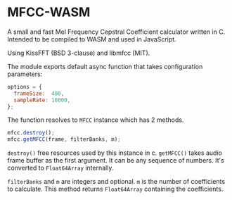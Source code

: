 # MFCC-WASM

A small and fast Mel Frequency Cepstral Coefficient calculator written in C.
Intended to be compiled to WASM and used in JavaScript.

Using KissFFT (BSD 3-clause) and libmfcc (MIT).

The module exports default async function that takes configuration parameters:

``` javascript
options = {
  frameSize:  480,
  sampleRate: 16000,
};
```

The function resolves to `MFCC` instance which has 2 methods.

``` javascript
mfcc.destroy();
mfcc.getMFCC(frame, filterBanks, m);
```

`destroy()` free resources used by this instance in c.
`getMFCC()` takes audio frame buffer as the first argument. It can be any sequence of numbers.
It's converted to `Float64Array` internally.

`filterBanks` and `m` are integers and optional. `m` is the number of coefficients to calculate.
This method returns `Float64Array` containing the coefficients.
